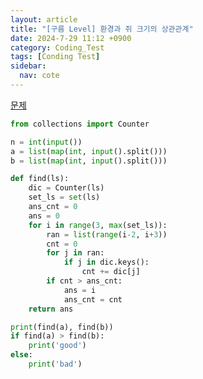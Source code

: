 ```yaml
---
layout: article
title: "[구름 Level] 환경과 쥐 크기의 상관관계"
date: 2024-7-29 11:12 +0900
category: Coding_Test
tags: [Conding Test]
sidebar:
  nav: cote
---
```

[문제](https://level.goorm.io/exam/49101/%ED%99%98%EA%B2%BD%EA%B3%BC-%EC%A5%90-%ED%81%AC%EA%B8%B0%EC%9D%98-%EC%83%81%EA%B4%80%EA%B4%80%EA%B3%84/quiz/1)
```python
from collections import Counter

n = int(input())
a = list(map(int, input().split()))
b = list(map(int, input().split()))

def find(ls):
    dic = Counter(ls)
    set_ls = set(ls)
    ans_cnt = 0
    ans = 0
    for i in range(3, max(set_ls)):
        ran = list(range(i-2, i+3))
        cnt = 0
        for j in ran:
            if j in dic.keys():
                cnt += dic[j]
        if cnt > ans_cnt:
            ans = i
            ans_cnt = cnt
    return ans

print(find(a), find(b))
if find(a) > find(b):
    print('good')
else:
    print('bad')
```
